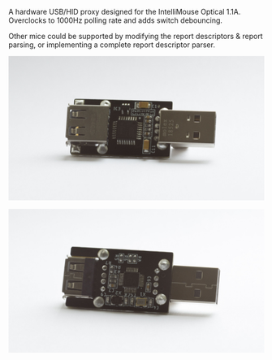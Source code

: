 A hardware USB/HID proxy designed for the IntelliMouse Optical 1.1A. Overclocks to 1000Hz polling rate and adds switch debouncing.

Other mice could be supported by modifying the report descriptors & report parsing, or implementing a complete report descriptor parser.

![Board photo](board.jpg)

![Board photo back](board-back.jpg)
